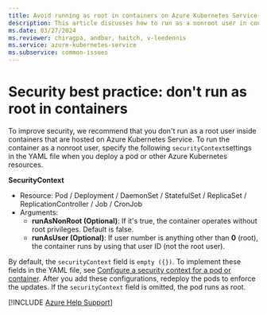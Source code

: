 ```yaml
---
title: Avoid running as root in containers on Azure Kubernetes Service
description: This article discusses how to run as a nonroot user in containers by using the securityContext field.
ms.date: 03/27/2024
ms.reviewer: chiragpa, andbar, haitch, v-leedennis
ms.service: azure-kubernetes-service
ms.subservice: common-issues
---
```

# Security best practice: don't run as root in containers

To improve security, we recommend that you don't run as a root user inside containers that are hosted on Azure Kubernetes Service. To run the container as a nonroot user, specify the following `securityContext`settings in the YAML file when you deploy a pod or other Azure Kubernetes resources.

**SecurityContext**

- Resource: Pod / Deployment / DaemonSet / StatefulSet / ReplicaSet / ReplicationController / Job / CronJob
- Arguments:
    - **runAsNonRoot (Optional)**: If it's true, the container operates without root privileges. Default is false.
    - **runAsUser (Optional)**: If user number is anything other than **0** (root), the container runs by using that user ID (not the root user). 

By default, the `securityContext` field is `empty ({})`. To implement these fields in the YAML file, see [Configure a security context for a pod or container](https://kubernetes.io/docs/tasks/configure-pod-container/security-context/). After you add these configurations, redeploy the pods to enforce the updates. If the `securityContext` field is omitted, the pod runs as root.

[!INCLUDE [Azure Help Support](../../includes/azure-help-support.md)]
